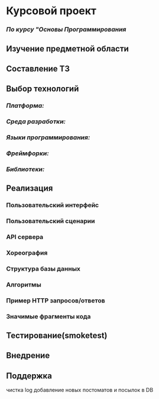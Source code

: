 # Курсовой проект
### *По курсу "Основы Программирования*

## Изучение предметной области

## Составление ТЗ

## Выбор технологий

### *Платформа:*

### *Среда разработки:*

### *Языки программирования:*

### *Фреймфорки:*

### *Библиотеки:*

## Реализация

### Пользовательский интерфейс

### Пользовательский сценарии

### API сервера

### Хореография

### Структура базы данных

### Алгоритмы

### Пример HTTP запросов/ответов

### Значимые фрагменты кода

## Тестирование(smoketest)

## Внедрение
 
## Поддержка
чистка log
добавление новых постоматов и посылок в DB
